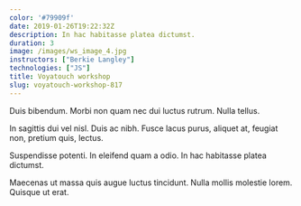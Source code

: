 ```yaml
---
color: '#79909f'
date: 2019-01-26T19:22:32Z
description: In hac habitasse platea dictumst.
duration: 3
image: /images/ws_image_4.jpg
instructors: ["Berkie Langley"]
technologies: ["JS"]
title: Voyatouch workshop
slug: voyatouch-workshop-817
---
```

Duis bibendum. Morbi non quam nec dui luctus rutrum. Nulla tellus.

In sagittis dui vel nisl. Duis ac nibh. Fusce lacus purus, aliquet at, feugiat non, pretium quis, lectus.

Suspendisse potenti. In eleifend quam a odio. In hac habitasse platea dictumst.

Maecenas ut massa quis augue luctus tincidunt. Nulla mollis molestie lorem. Quisque ut erat.
